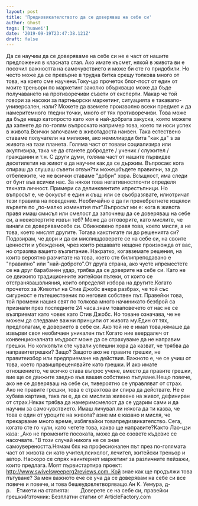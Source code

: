 ```yaml
---
layout: post
title: 'Предизвикателството да се доверяваш на себе си'
author: Ghost
tags: ['huawei']
date: '2019-09-19T23:47:38.121Z'
draft: false
---
```


Да се ​​научим да се доверяваме на себе си не е част от нашите предложения в класната стая. Ако имате късмет, някой в ​​живота ви е посочил важността на самочувствието и може би сте го придобили. Но често може да се превърне в трудна битка срещу толкова много от това, на което сме научени.Току-що прочетох блог-пост от един от моите треньори по маркетинг заколко объркващо може да бъде получаването на противоречиви съвети от експерти. Макар че той говори за насоки за партньорски маркетинг, ситуацията е такавапо-универсален, нали? Можете да вземете произволно всеки предмет и да намеритемного гледни точки, много от тях противоречиви. Това може да бъде нещо катопросто като коя е най-добрата закуска, която можете да хапнете до по-голям въпроскато например това, което ти носи успех в живота.Всички започваме в животадоста наивен. Така естествено ставаме получатели на милиони, ако немилиарди бита "как да" s за живота на тази планета. Голяма част от товави социализира или акултивира, така че да станете добродете / ученик / служител / гражданин и т.н. С други думи, голяма част от нашите първидве десетилетия на живот е да научим как да се държим. Въпросае: кога спираш да слушаш съвети отвън?ти можешбъдете правилни, за да отбележите, че не всички ставаме "добри" хора. Всъщност, има следи от бунт във всички нас. За някои това негативностпочти определя тяхната личност. Примери са делинквентите ипрестъпници. Но въпросът е, че фокусът е един и същ: или се съобразявате, илиотричат ​​тези правила на поведение. Необичайно е да ги пренебрегнете изцялои вървете по „по-малко изминатия път“.Въпросът ми е: кога в живота правя имаш смисъл или смелост да започнеш да се доверяваш на себе си, а неекспертите извън теб? Може да отговорите, като мислите, че винаги се доверявамсебе си. Обикновено правя това, което мисля, а не това, което мислят другите. Тогава какстигате ли до решенията си? Подозирам, че дори и да си мислишдоверете се на себе си, на своите ценности и убеждения, чрез които решавате нещоне произхожда от вас, но отразява вашето възпитание. Накратко, когавземате решения, на които вероятно разчитате на това, което сте билипреподавано е "правилно" или "най-доброто".От друга страна, ако чуете ипреместете се на друг барабанен удар, трябва да се доверите на себе си. Като не се движипо традиционните житейски пътеки, от които се отстранявашвлияния, които определят избора на другите.Когато прочетох за Животът на Стив Джобс вчера разбрах, че той със сигурност е пътешественик по неговия собствен път. Правейки това, той промени нашия свят по толкова много начиникато безброй са признали през последните 24 часа.знам товаповечето от нас не се възприемат като човек като Стив Джобс. Но товане означава, че не можем да следваме важни принципи от живота му.Един от тях, предполагам, е доверието в себе си. Ако той не е имал това,нямаше да извърви своя необичаен уникален път.Когато ние веердалеч от конвенционалната мъдрост може да се страхуваме да не направим грешки. Но колкопъти сте чували успешни хора да казват, че трябва да направитегрешки? Защо? Защото ако не правите грешки, не правитеизбор или предприемане на действия. Важното е, че се учиш от това, което правишпреценявайте като грешки. И ако имате отношението, че всичко става въпрос учене, вместо да правите грешки, вие ще се движите заедно във вашия собствено пътуване.Нещо повече, ако не се доверяваш на себе си, тивероятно се управляват от страх. Ако не правите грешки, това е страхтова ви спира да действате. Не е хубава картина, така ли е, да се мислиза живеене на живот, дефиниран от страх.Някак трябва да намеримсмелост да се ударим сами и да научим за самочувствието. Имаш личувал ли някога да ти казва, че това е един от уроците на живота? азне ми е казано и мисля, че прекарваме много време, избягвайки товапредизвикателство. Сега, когато сте го чули, като четете това, какво ще направите?Както Лао-цзи каза: „Ако не промените посоката, може да се озовете къдевие се насочвате. "В този случай никога не се знае самоувереността.Нямам бях на професионален път през по-голямата част от живота си като учител,психолог, лечител, житейски треньор и автор. Наскоро се спрях наинтернет маркетинг за различните пейзажи, които предлага. Моят първистартира проект: http://www.swivelsweeperg2reviews.com. Кой знае как ще продължи това пътуване? За мен важното ече се уча да се доверявам на себе си все повече и повече, и това бешеудовлетворяващо.Ан К. Уемура, д-р.    Етикети на статията:        Доверете се на себе си, правейки грешкиИзточник: Безплатни статии от ArticleFactory.com

